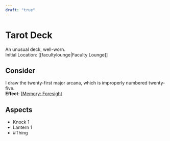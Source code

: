 ```yaml
---
draft: "true"
---
```

# Tarot Deck
An unusual deck, well-worn.
<br>Initial Location: [[facultylounge|Faculty Lounge]]
## Consider
I draw the twenty-first major arcana, which is improperly numbered twenty-five.
<br>**Effect**: [[Memory: Foresight](https://uadaf.theevilroot.xyz/rowenarium/element/mem.foresight)
## Aspects
- Knock 1
- Lantern 1
- #Thing 